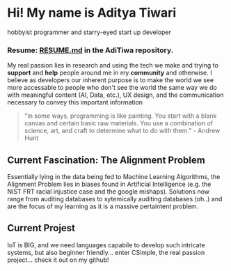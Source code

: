 # Hi! My name is Aditya Tiwari
hobbyist programmer and starry-eyed start up developer

### Resume: [RESUME.md](https://github.com/AdiTiwa/AdiTiwa/blob/main/RESUME.md) in the AdiTiwa repository.

My real passion lies in research and using the tech we make and trying to **support** and **help** people around me in my **community** and otherwise. I believe as developers our inherent purpose is to make the world we see more accessable to people who don't see the world the same way we do with meaningful content (AI, Data, etc.), UX design, and the communication necessary to convey this important information

> "In some ways, programming is like painting. You start with a blank canvas and certain basic raw materials. You use a combination of science, art, and craft to determine what to do with them." - Andrew Hunt

## Current Fascination: The Alignment Problem
Essentially lying in the data being fed to Machine Learning Algorithms, the Alignment Problem lies in biases found in Artificial Intelligence (e.g. the NIST FRT racial injustice case and the google mishaps). Solutions now range from auditing databases to sytemically auditing databases (oh..) and are the focus of my learning as it is a massive pertaintent problem.

## Current Projest
IoT is BIG, and we need languages capabile to develop such intricate systems, but also beginner friendly... enter CSimple, the real passion project... check it out on my github!

<!---
AdiTiwa/AdiTiwa is a ✨ special ✨ repository because its `README.md` (this file) appears on your GitHub profile.
You can click the Preview link to take a look at your changes.
--->
